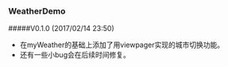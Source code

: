 ### WeatherDemo 
#####V0.1.0 (2017/02/14 23:50)
* 在myWeather的基础上添加了用viewpager实现的城市切换功能。
* 还有一些小bug会在后续时间修复。
